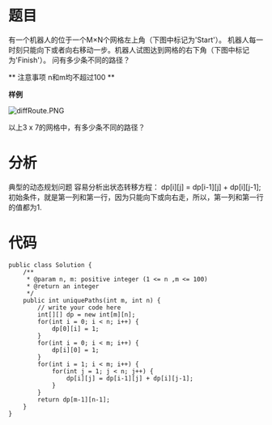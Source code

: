 # 题目
有一个机器人的位于一个M×N个网格左上角（下图中标记为'Start'）。
机器人每一时刻只能向下或者向右移动一步。机器人试图达到网格的右下角（下图中标记为'Finish'）。
问有多少条不同的路径？

 ** 注意事项
n和m均不超过100 **

**样例**

![diffRoute.PNG](http://upload-images.jianshu.io/upload_images/1234352-1df8d96050ceb59e.PNG?imageMogr2/auto-orient/strip%7CimageView2/2/w/1240)

以上3 x 7的网格中，有多少条不同的路径？

# 分析
典型的动态规划问题
容易分析出状态转移方程：
dp[i][j] = dp[i-1][j] + dp[i][j-1];
初始条件，就是第一列和第一行，因为只能向下或向右走，所以，第一列和第一行的值都为1.

# 代码
```
public class Solution {
    /**
     * @param n, m: positive integer (1 <= n ,m <= 100)
     * @return an integer
     */
    public int uniquePaths(int m, int n) {
        // write your code here 
        int[][] dp = new int[m][n];
        for(int i = 0; i < n; i++) {
            dp[0][i] = 1;
        }
        for(int i = 0; i < m; i++) {
            dp[i][0] = 1;
        }
        for(int i = 1; i < m; i++) {
            for(int j = 1; j < n; j++) {
                dp[i][j] = dp[i-1][j] + dp[i][j-1];
            }
        }
        return dp[m-1][n-1];
    }
}
```

